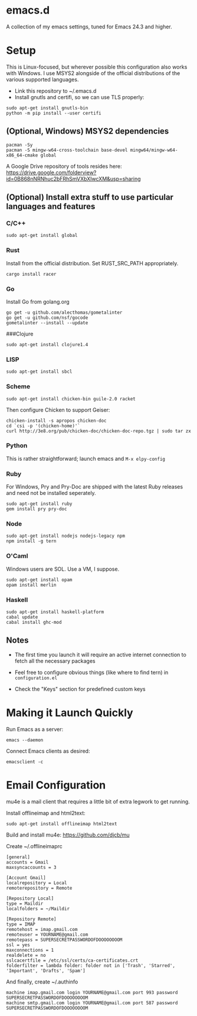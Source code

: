 emacs.d
=======

A collection of my emacs settings, tuned for Emacs 24.3 and higher.

Setup
=====

This is Linux-focused, but wherever possible this configuration also works with Windows. I use MSYS2 alongside of the official distributions of the various supported languages.

* Link this repository to ~/.emacs.d
* Install gnutls and certifi, so we can use TLS properly:

```
sudo apt-get install gnutls-bin
python -m pip install --user certifi
```

## (Optional, Windows) MSYS2 dependencies

```
pacman -Sy
pacman -S mingw-w64-cross-toolchain base-devel mingw64/mingw-w64-x86_64-cmake global
```

A Google Drive repository of tools resides here:
https://drive.google.com/folderview?id=0B868nNRNhuc2bFRhSmVXbXIwcXM&usp=sharing

## (Optional) Install extra stuff to use particular languages and features

### C/C++

```
sudo apt-get install global
```

### Rust

Install from the official distribution. Set RUST_SRC_PATH appropriately.

```
cargo install racer
```

### Go

Install Go from golang.org

```
go get -u github.com/alecthomas/gometalinter
go get -u github.com/nsf/gocode
gometalinter --install --update
```

###Clojure

```
sudo apt-get install clojure1.4
```

### LISP

```
sudo apt-get install sbcl
```

### Scheme

```
sudo apt-get install chicken-bin guile-2.0 racket
```

Then configure Chicken to support Geiser:

```
chicken-install -s apropos chicken-doc
cd `csi -p '(chicken-home)'`
curl http://3e8.org/pub/chicken-doc/chicken-doc-repo.tgz | sudo tar zx
```

### Python

This is rather straightforward; launch emacs and ```M-x elpy-config```

### Ruby

For Windows, Pry and Pry-Doc are shipped with the latest Ruby releases and need not be installed seperately.

```
sudo apt-get install ruby
gem install pry pry-doc
```

### Node

```
sudo apt-get install nodejs nodejs-legacy npm
npm install -g tern
```

### O'Caml

Windows users are SOL. Use a VM, I suppose.

```
sudo apt-get install opam
opam install merlin
```

### Haskell

```
sudo apt-get install haskell-platform
cabal update
cabal install ghc-mod
```

## Notes

* The first time you launch it will require an active internet connection to fetch all the necessary packages

* Feel free to configure obvious things (like where to find tern) in `configuration.el`

* Check the "Keys" section for predefined custom keys

Making it Launch Quickly
========================

Run Emacs as a server:

```
emacs --daemon
```

Connect Emacs clients as desired:

```
emacsclient -c
```

Email Configuration
===================

mu4e is a mail client that requires a little bit of extra legwork to get running.

Install offlineimap and html2text:

```
sudo apt-get install offlineimap html2text
```

Build and install mu4e:
https://github.com/djcb/mu

Create ~/.offlineimaprc

```
[general]
accounts = Gmail
maxsyncaccounts = 3

[Account Gmail]
localrepository = Local
remoterepository = Remote

[Repository Local]
type = Maildir
localfolders = ~/Maildir

[Repository Remote]
type = IMAP
remotehost = imap.gmail.com
remoteuser = YOURNAME@gmail.com
remotepass = SUPERSECRETPASSWORDOFDOOOOOOOOM
ssl = yes
maxconnections = 1
realdelete = no
sslcacertfile = /etc/ssl/certs/ca-certificates.crt
folderfilter = lambda folder: folder not in ['Trash', 'Starred', 'Important', 'Drafts', 'Spam']
```

And finally, create ~/.authinfo

```
machine imap.gmail.com login YOURNAME@gmail.com port 993 password SUPERSECRETPASSWORDOFDOOOOOOOOM
machine smtp.gmail.com login YOURNAME@gmail.com port 587 password SUPERSECRETPASSWORDOFDOOOOOOOOM
```

